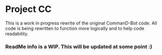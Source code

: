  # **Project CC**
 This is a work in progress rewrite of the original CommanD-Bot code. All code is being 
 rewritten to function more logically and to help code readability.

### ReadMe info is a WIP. This will be updated at some point :)
